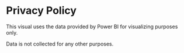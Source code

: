 
# Privacy Policy

This visual uses the data provided by Power BI for visualizing purposes only.

Data is not collected for any other purposes.